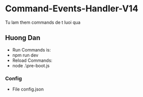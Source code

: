 # Command-Events-Handler-V14
Tu lam them commands de t luoi qua

## Huong Dan
- Run Commands is: 
- npm run dev
- Reload Commands: 
- node .\pre-boot.js
### Config
- File  config.json
